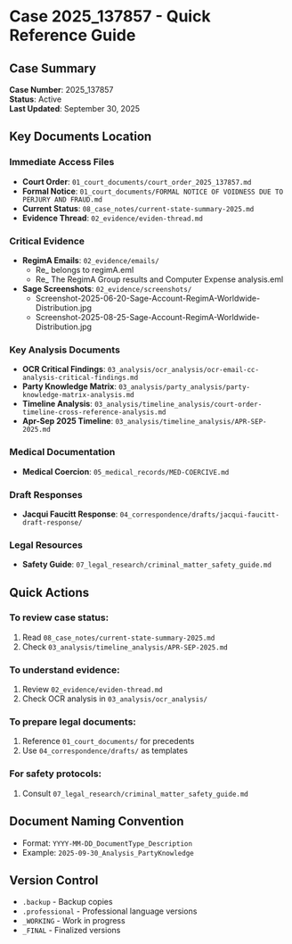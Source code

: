 # Case 2025_137857 - Quick Reference Guide

## Case Summary
**Case Number**: 2025_137857  
**Status**: Active  
**Last Updated**: September 30, 2025

## Key Documents Location

### Immediate Access Files
- **Court Order**: `01_court_documents/court_order_2025_137857.md`
- **Formal Notice**: `01_court_documents/FORMAL NOTICE OF VOIDNESS DUE TO PERJURY AND FRAUD.md`
- **Current Status**: `08_case_notes/current-state-summary-2025.md`
- **Evidence Thread**: `02_evidence/eviden-thread.md`

### Critical Evidence
- **RegimA Emails**: `02_evidence/emails/`
  - Re_ belongs to regimA.eml
  - Re_ The RegimA Group results and Computer Expense analysis.eml
- **Sage Screenshots**: `02_evidence/screenshots/`
  - Screenshot-2025-06-20-Sage-Account-RegimA-Worldwide-Distribution.jpg
  - Screenshot-2025-08-25-Sage-Account-RegimA-Worldwide-Distribution.jpg

### Key Analysis Documents
- **OCR Critical Findings**: `03_analysis/ocr_analysis/ocr-email-cc-analysis-critical-findings.md`
- **Party Knowledge Matrix**: `03_analysis/party_analysis/party-knowledge-matrix-analysis.md`
- **Timeline Analysis**: `03_analysis/timeline_analysis/court-order-timeline-cross-reference-analysis.md`
- **Apr-Sep 2025 Timeline**: `03_analysis/timeline_analysis/APR-SEP-2025.md`

### Medical Documentation
- **Medical Coercion**: `05_medical_records/MED-COERCIVE.md`

### Draft Responses
- **Jacqui Faucitt Response**: `04_correspondence/drafts/jacqui-faucitt-draft-response/`

### Legal Resources
- **Safety Guide**: `07_legal_research/criminal_matter_safety_guide.md`

## Quick Actions

### To review case status:
1. Read `08_case_notes/current-state-summary-2025.md`
2. Check `03_analysis/timeline_analysis/APR-SEP-2025.md`

### To understand evidence:
1. Review `02_evidence/eviden-thread.md`
2. Check OCR analysis in `03_analysis/ocr_analysis/`

### To prepare legal documents:
1. Reference `01_court_documents/` for precedents
2. Use `04_correspondence/drafts/` as templates

### For safety protocols:
1. Consult `07_legal_research/criminal_matter_safety_guide.md`

## Document Naming Convention
- Format: `YYYY-MM-DD_DocumentType_Description`
- Example: `2025-09-30_Analysis_PartyKnowledge`

## Version Control
- `.backup` - Backup copies
- `.professional` - Professional language versions
- `_WORKING` - Work in progress
- `_FINAL` - Finalized versions